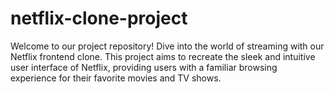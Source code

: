 # netflix-clone-project
Welcome to our project repository! Dive into the world of streaming with our Netflix frontend clone. This project aims to recreate the sleek and intuitive user interface of Netflix, providing users with a familiar browsing experience for their favorite movies and TV shows.
